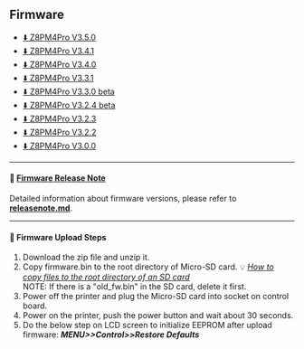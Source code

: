 ## Firmware
- [:arrow_down: Z8PM4Pro V3.5.0](./Z8PM4ProMK1_V3_5_0.zip)
- [:arrow_down: Z8PM4Pro V3.4.1](./Z8PM4ProMK1_V3_4_1.zip)
- [:arrow_down: Z8PM4Pro V3.4.0](./Z8PM4ProMK1_V3_4_0.zip)
- [:arrow_down: Z8PM4Pro V3.3.1](./Z8PM4ProMK1_V3_3_1.zip)
- [:arrow_down: Z8PM4Pro V3.3.0 beta](./Z8PM4ProMK1_V3_3_0.zip)
- [:arrow_down: Z8PM4Pro V3.2.4 beta](./Z8PM4ProMK1_V3_2_4.zip)
- [:arrow_down: Z8PM4Pro V3.2.3](./Z8PM4ProMK1_V3_2_3.zip)
- [:arrow_down: Z8PM4Pro V3.2.2](./Z8PM4ProMK1_V3_2_2.zip)
- [:arrow_down: Z8PM4Pro V3.0.0](./Z8PM4ProMK1_V3_0_0.zip)

----
#### :blue_book: [Firmware Release Note](../releasenote.md)   
Detailed information about firmware versions, please refer to [**releasenote.md**](../releasenote.md).

----
#### :green_book: Firmware Upload Steps
1. Download the zip file and unzip it.
2. Copy firmware.bin to the root directory of Micro-SD card. :bulb: [*How to copy files to the root directory of an SD card*](https://techques.net/how-to-copy-a-file-to-the-root-of-an-sd-card/)      
NOTE: If there is a "old_fw.bin" in the SD card, delete it first.      
3. Power off the printer and plug the Micro-SD card into socket on control board.
4. Power on the printer, push the power button and wait about 30 seconds.
5. Do the below step on LCD screen to initialize EEPROM after upload firmware:  ***MENU>>Control>>Restore Defaults***
